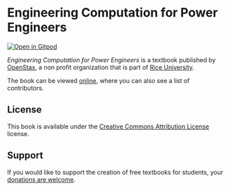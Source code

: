 # Engineering Computation for Power Engineers

[![Open in Gitpod](https://gitpod.io/button/open-in-gitpod.svg)](https://gitpod.io/from-referrer/)

_Engineering Computation for Power Engineers_ is a textbook published by [OpenStax](https://openstax.org/), a non profit organization that is part of [Rice University](https://www.rice.edu/).

The book can be viewed [online](https://github.com/cnx-user-books/cnxbook-engineering-computation-for-power-engineers/releases/latest), where you can also see a list of contributors.

## License
This book is available under the [Creative Commons Attribution License](./LICENSE) license.

## Support
If you would like to support the creation of free textbooks for students, your [donations are welcome](https://riceconnect.rice.edu/donation/support-openstax-banner).
